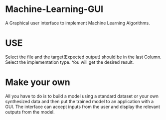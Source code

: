 # Machine-Learning-GUI

A Graphical user interface to implement Machine Learning Algorithms.


# USE
Select the file and the target(Expected output) should be in the last Column.
Select the implementation type.
You will get the desired result.

# Make your own
All you have to do is to build a model using a standard dataset or your own synthesized data and then put the trained model to an application with a GUI. The interface can accept inputs from the user and display the relevant outputs from the model.
